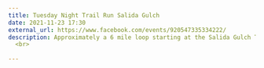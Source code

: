 ```yaml
---
title: Tuesday Night Trail Run Salida Gulch
date: 2021-11-23 17:30
external_url: https://www.facebook.com/events/920547335334222/
description: Approximately a 6 mile loop starting at the Salida Gulch Trailhead and then counterclockwise via Salida Gulch Trail #95 (checking out some petroglyphs along the trail), then join Johns Tank Trail #94 to Lynx Lake, and then along Lynx Creek back to our vehicles. Those PATR peeps that don't want to run the entire 6 miles can choose to run just the Salida Gulch loop for 4.3 miles. Don't forget your headlamps!<br>
  <br>
  
---
```

